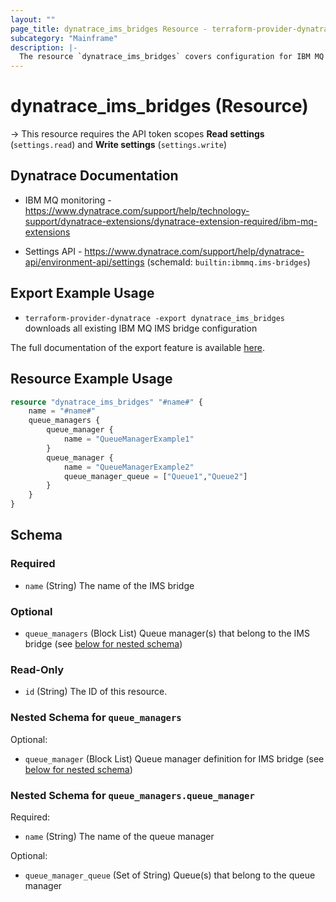 ```yaml
---
layout: ""
page_title: dynatrace_ims_bridges Resource - terraform-provider-dynatrace"
subcategory: "Mainframe"
description: |-
  The resource `dynatrace_ims_bridges` covers configuration for IBM MQ IMS bridges
---
```


# dynatrace_ims_bridges (Resource)

-> This resource requires the API token scopes **Read settings** (`settings.read`) and **Write settings** (`settings.write`)

## Dynatrace Documentation

- IBM MQ monitoring - https://www.dynatrace.com/support/help/technology-support/dynatrace-extensions/dynatrace-extension-required/ibm-mq-extensions

- Settings API - https://www.dynatrace.com/support/help/dynatrace-api/environment-api/settings (schemaId: `builtin:ibmmq.ims-bridges`)

## Export Example Usage

- `terraform-provider-dynatrace -export dynatrace_ims_bridges` downloads all existing IBM MQ IMS bridge configuration

The full documentation of the export feature is available [here](https://registry.terraform.io/providers/dynatrace-oss/dynatrace/latest/docs/guides/export-v2).

## Resource Example Usage

```terraform
resource "dynatrace_ims_bridges" "#name#" {
    name = "#name#"
    queue_managers {
        queue_manager {
            name = "QueueManagerExample1"
        }
        queue_manager {
            name = "QueueManagerExample2"
            queue_manager_queue = ["Queue1","Queue2"]
        }
    }
}
```

<!-- schema generated by tfplugindocs -->
## Schema

### Required

- `name` (String) The name of the IMS bridge

### Optional

- `queue_managers` (Block List) Queue manager(s) that belong to the IMS bridge (see [below for nested schema](#nestedblock--queue_managers))

### Read-Only

- `id` (String) The ID of this resource.

<a id="nestedblock--queue_managers"></a>
### Nested Schema for `queue_managers`

Optional:

- `queue_manager` (Block List) Queue manager definition for IMS bridge (see [below for nested schema](#nestedblock--queue_managers--queue_manager))

<a id="nestedblock--queue_managers--queue_manager"></a>
### Nested Schema for `queue_managers.queue_manager`

Required:

- `name` (String) The name of the queue manager

Optional:

- `queue_manager_queue` (Set of String) Queue(s) that belong to the queue manager
 